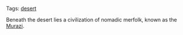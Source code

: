 Tags: [desert](Deserts)

Beneath the desert lies a civilization of nomadic merfolk, known as the [Murazi](Murazi).